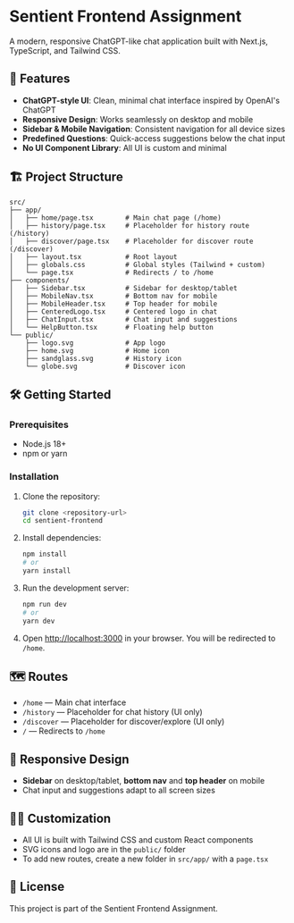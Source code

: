 # Sentient Frontend Assignment

A modern, responsive ChatGPT-like chat application built with Next.js, TypeScript, and Tailwind CSS.

## 🚀 Features

- **ChatGPT-style UI**: Clean, minimal chat interface inspired by OpenAI's ChatGPT
- **Responsive Design**: Works seamlessly on desktop and mobile
- **Sidebar & Mobile Navigation**: Consistent navigation for all device sizes
- **Predefined Questions**: Quick-access suggestions below the chat input
- **No UI Component Library**: All UI is custom and minimal

## 🏗️ Project Structure

```
src/
├── app/
│   ├── home/page.tsx        # Main chat page (/home)
│   ├── history/page.tsx     # Placeholder for history route (/history)
│   ├── discover/page.tsx    # Placeholder for discover route (/discover)
│   ├── layout.tsx           # Root layout
│   ├── globals.css          # Global styles (Tailwind + custom)
│   └── page.tsx             # Redirects / to /home
├── components/
│   ├── Sidebar.tsx          # Sidebar for desktop/tablet
│   ├── MobileNav.tsx        # Bottom nav for mobile
│   ├── MobileHeader.tsx     # Top header for mobile
│   ├── CenteredLogo.tsx     # Centered logo in chat
│   ├── ChatInput.tsx        # Chat input and suggestions
│   └── HelpButton.tsx       # Floating help button
└── public/
    ├── logo.svg             # App logo
    ├── home.svg             # Home icon
    ├── sandglass.svg        # History icon
    └── globe.svg            # Discover icon
```

## 🛠️ Getting Started

### Prerequisites
- Node.js 18+
- npm or yarn

### Installation

1. Clone the repository:
   ```bash
   git clone <repository-url>
   cd sentient-frontend
   ```
2. Install dependencies:
   ```bash
   npm install
   # or
   yarn install
   ```
3. Run the development server:
   ```bash
   npm run dev
   # or
   yarn dev
   ```
4. Open [http://localhost:3000](http://localhost:3000) in your browser. You will be redirected to `/home`.

## 🗺️ Routes

- `/home`      — Main chat interface
- `/history`   — Placeholder for chat history (UI only)
- `/discover`  — Placeholder for discover/explore (UI only)
- `/`          — Redirects to `/home`

## 📱 Responsive Design

- **Sidebar** on desktop/tablet, **bottom nav** and **top header** on mobile
- Chat input and suggestions adapt to all screen sizes

## 🧑‍💻 Customization

- All UI is built with Tailwind CSS and custom React components
- SVG icons and logo are in the `public/` folder
- To add new routes, create a new folder in `src/app/` with a `page.tsx`

## 📄 License

This project is part of the Sentient Frontend Assignment.
